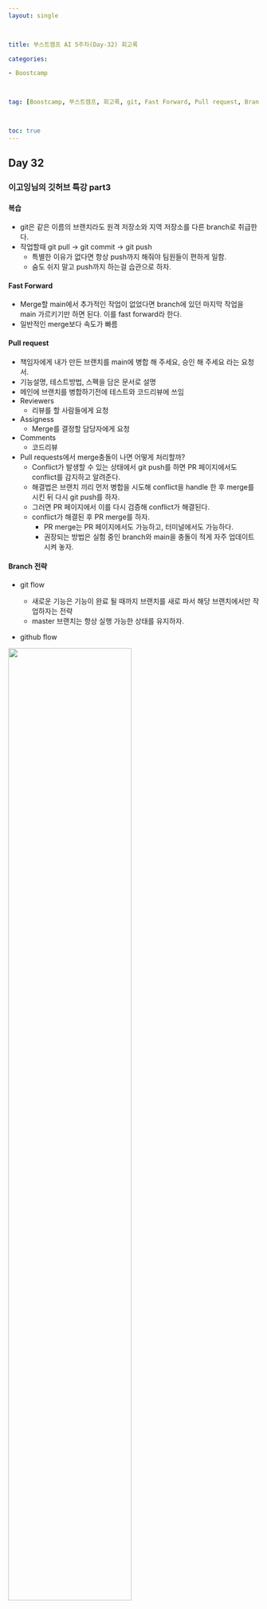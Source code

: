 ```yaml
---
layout: single

  

title: 부스트캠프 AI 5주차(Day-32) 회고록

categories:

- Boostcamp

  

tag: [Boostcamp, 부스트캠프, 회고록, git, Fast Forward, Pull request, Branch 전략, gitflow, githubflow, Cherry pick, Branch hell, rebase, revert]

  

toc: true
---
```


## Day 32

### 이고잉님의 깃허브 특강 part3
#### 복습
+ git은 같은 이름의 브랜치라도 원격 저장소와 지역 저장소를 다른 branch로 취급한다.
+ 작업할때 git pull -> git commit -> git push
  + 특별한 이유가 없다면 항상 push까지 해줘야 팀원들이 편하게 일함.
  + 숨도 쉬지 말고 push까지 하는걸 습관으로 하자.


#### Fast Forward
+ Merge할 main에서 추가적인 작업이 없었다면 branch에 있던 마지막 작업을 main 가르키기만 하면 된다. 이를 fast forward라 한다.
+ 일반적인 merge보다 속도가 빠름
  
#### Pull request
+ 책임자에게 내가 만든 브랜치를 main에 병합 해 주세요, 승인 해 주세요 라는 요청서.
+ 기능설명, 테스트방법, 스펙을 담은 문서로 설명
+ 메인에 브랜치를 병합하기전에 테스트와 코드리뷰에 쓰임
+ Reviewers
  + 리뷰를 할 사람들에게 요청
+ Assigness
  + Merge를 결정할 담당자에게 요청
+ Comments
  + 코드리뷰
+ Pull requests에서 merge충돌이 나면 어떻게 처리할까?
  + Conflict가 발생할 수 있는 상태에서 git push를 하면 PR 페이지에서도 conflict를 감지하고 알려준다.
  + 해결법은 브랜치 끼리 먼저 병합을 시도해 conflict을 handle 한 후 merge를 시킨 뒤 다시 git push를 하자.
  + 그러면 PR 페이지에서 이를 다시 검증해 conflict가 해결된다.
  + conflict가 해결된 후 PR merge를 하자.
    + PR merge는 PR 페이지에서도 가능하고, 터미널에서도 가능하다.
    + 권장되는 방법은 실험 중인 branch와 main을 충돌이 적게 자주 업데이트 시켜 놓자.
  
#### Branch 전략
+ git flow
  + 새로운 기능은 기능이 완료 될 때까지 브랜치를 새로 파서 해당 브랜치에서만 작업하자는 전략
  + master 브랜치는 항상 실행 가능한 상태를 유지하자.

+ github flow
  
<img width="70%" src="https://user-images.githubusercontent.com/94548914/196868475-4d3b5b4f-312d-40c7-ac10-e7cff2b73b38.png">

  + master
    + 제품으로 출시될 수 있는 브랜치
  + develop
    + 다음 출시 버전을 개발하는 브랜치
  + featrue braches
    + 기능을 개발하는 브랜치
  + release braches
    + 출시를 위해 필요한 작업만하고 다른 일은 안함.
    + 출시를 위한 braches에서 출시 버전외의 다른 기능을 개발하면 출시할 때 해당 버전 외의 다른 기능 부분이 작업 중이면 출시를 못하게됨.
  + hotfixes
    + 출시 버전에서 발생한 버그를 수정 하는 브랜치
  + tag
    + 커밋에 이름을 붙인다.
    + Brache와 HEAD는 매우 동적이라 정적인 reference가 필요.
    + 3대 reference중 하나

#### Cherry pick
+ 3 way merge를 활용한 획기적인 방법
  
<img width="90%" alt="image" src="https://user-images.githubusercontent.com/94548914/197166035-21604574-f51e-4209-8a61-9d97e4ddac3d.png">

#### Branch hell → rebase로 해결하자
+ merge: 진실이지만 복잡하다.

<img width="90%" alt="merge" src="https://user-images.githubusercontent.com/94548914/197172149-e2f19de1-e4ee-4021-92e9-87a443d3e114.png">



+ rebase: 단순하지만 엄밀히 말하면 거짓말이다.
  + Cherry pick을 통해 브랜치를 flatten 시킨 후 base가 하나였던거 처럼 된다.

<img width="90%" alt="step2" src="https://user-images.githubusercontent.com/94548914/197170947-86bed9c0-25ab-4f45-a3b0-b0c83d405396.png">

<img width="90%" alt="step1" src="https://user-images.githubusercontent.com/94548914/197170957-bbf4e05d-e803-48fa-8553-7d3230d4e9a4.png">

<img width="90%" alt="step3" src="https://user-images.githubusercontent.com/94548914/197171365-f7f732f6-1008-4737-be2b-7cff22a32042.png">



#### Revert
+ 깃의 특성상 과거에 잘못된 커밋을 직접 수정할 수 없음.
  + 잘못된 부분을 수정한 후 새로 커밋을 한다는 개념으로 수정한다.
+ 이미 배포한 걸 취소
+ 3 way merge

<img width="90%" alt="revert" src="https://user-images.githubusercontent.com/94548914/197174368-806c07b5-e51e-4cc9-8f48-d6a377ed24b5.png">

